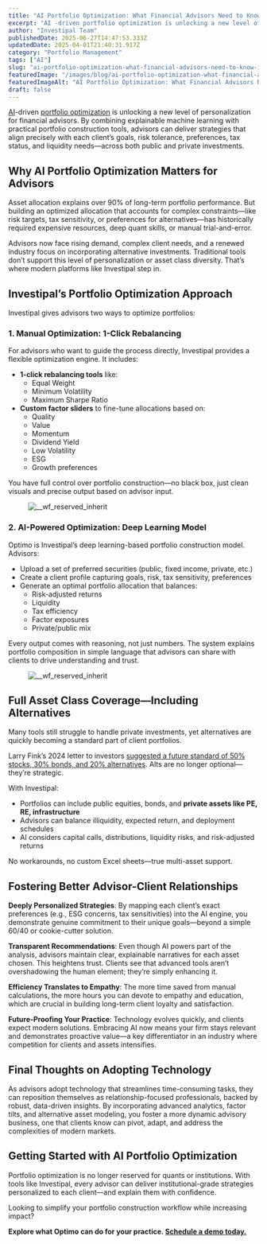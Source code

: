 ```yaml
---
title: "AI Portfolio Optimization: What Financial Advisors Need to Know in 2025"
excerpt: "AI -driven portfolio optimization is unlocking a new level of personalization for financial advisors."
author: "Investipal Team"
publishedDate: 2025-06-27T14:47:53.333Z
updatedDate: 2025-04-01T21:40:31.917Z
category: "Portfolio Management"
tags: ["AI"]
slug: "ai-portfolio-optimization-what-financial-advisors-need-to-know-in-2025"
featuredImage: "/images/blog/ai-portfolio-optimization-what-financial-advisors-need-to-know-in-2025__67ec5be870b7747b4d372025_Incorporating_20Client_20Parameters_20_24_.png"
featuredImageAlt: "AI Portfolio Optimization: What Financial Advisors Need to Know in 2025"
draft: false
---
```

<p id=""><a href="/blog/tag/ai">AI</a>-driven <a href="/features/asset-allocation">portfolio optimization</a> is unlocking a new level of personalization for financial advisors. By combining explainable machine learning with practical portfolio construction tools, advisors can deliver strategies that align precisely with each client’s goals, risk tolerance, preferences, tax status, and liquidity needs—across both public and private investments.</p><h2 id="">Why AI Portfolio Optimization Matters for Advisors</h2><p id="">Asset allocation explains over 90% of long-term portfolio performance. But building an optimized allocation that accounts for complex constraints—like risk targets, tax sensitivity, or preferences for alternatives—has historically required expensive resources, deep quant skills, or manual trial-and-error.</p><p id="">Advisors now face rising demand, complex client needs, and a renewed industry focus on incorporating alternative investments. Traditional tools don’t support this level of personalization or asset class diversity. That’s where modern platforms like Investipal step in.</p><h2 id="">Investipal’s Portfolio Optimization Approach</h2><p id="">Investipal gives advisors two ways to optimize portfolios:</p><h3 id="">1. Manual Optimization:&nbsp;1-Click Rebalancing</h3><p id="">For advisors who want to guide the process directly, Investipal provides a flexible optimization engine. It includes:</p><ul id=""><li id=""><strong id="">1-click rebalancing tools</strong> like:<ul id=""><li id="">Equal Weight</li><li id="">Minimum Volatility</li><li id="">Maximum Sharpe Ratio</li></ul></li><li id=""><strong id="">Custom factor sliders</strong> to fine-tune allocations based on:<ul id=""><li id="">Quality</li><li id="">Value</li><li id="">Momentum</li><li id="">Dividend Yield</li><li id="">Low Volatility</li><li id="">ESG</li><li id="">Growth preferences</li></ul></li></ul><p id="">You have full control over portfolio construction—no black box, just clean visuals and precise output based on advisor input.</p><figure class="w-richtext-figure-type-image w-richtext-align-fullwidth" style="max-width:2240px" data-rt-type="image" data-rt-align="fullwidth" data-rt-max-width="2240px"><div><img src="/images/blog/ai-portfolio-optimization-what-financial-advisors-need-to-know-in-2025__67ec5be870b7747b4d372025_Incorporating_20Client_20Parameters_20_24_.png" loading="lazy" alt="__wf_reserved_inherit"></div></figure><h3 id="">2. AI-Powered Optimization:&nbsp;Deep Learning Model</h3><p id="">Optimo is Investipal’s deep learning-based portfolio construction model. Advisors:</p><ul id=""><li id="">Upload a set of preferred securities (public, fixed income, private, etc.)</li><li id="">Create a client profile capturing goals, risk, tax sensitivity, preferences</li><li id="">Generate an optimal portfolio allocation that balances:<ul id=""><li id="">Risk-adjusted returns</li><li id="">Liquidity</li><li id="">Tax efficiency</li><li id="">Factor exposures</li><li id="">Private/public mix</li></ul></li></ul><p id="">Every output comes with reasoning, not just numbers. The system explains portfolio composition in simple language that advisors can share with clients to drive understanding and trust.</p><figure class="w-richtext-figure-type-image w-richtext-align-fullwidth" style="max-width:2240px" data-rt-type="image" data-rt-align="fullwidth" data-rt-max-width="2240px"><div><img src="/images/blog/ai-portfolio-optimization-what-financial-advisors-need-to-know-in-2025__67ec5bf5dfef123122494498_Incorporating_20Client_20Parameters_20_23_.png" loading="lazy" alt="__wf_reserved_inherit"></div></figure><h2 id="">Full Asset Class Coverage—Including Alternatives</h2><p id="">Many tools still struggle to handle private investments, yet alternatives are quickly becoming a standard part of client portfolios.</p><p id="">Larry Fink’s 2024 letter to investors <a rel="noopener noreferrer" target="_blank" href="https://www.planadviser.com/larry-fink-touts-importance-private-assets-annual-letter/" id="">suggested a future standard of 50% stocks, 30% bonds, and 20% alternatives</a>. Alts are no longer optional—they’re strategic.</p><p id="">With Investipal:</p><ul id=""><li id="">Portfolios can include public equities, bonds, and <strong id="">private assets like PE, RE, infrastructure</strong></li><li id="">Advisors can balance illiquidity, expected return, and deployment schedules</li><li id="">AI considers capital calls, distributions, liquidity risks, and risk-adjusted returns</li></ul><p id="">No workarounds, no custom Excel sheets—true multi-asset support.</p><h2 id="">Fostering Better Advisor-Client Relationships</h2><p id=""><strong id="">Deeply Personalized Strategies</strong>: By mapping each client’s exact preferences (e.g., ESG concerns, tax sensitivities) into the AI engine, you demonstrate genuine commitment to their unique goals—beyond a simple 60/40 or cookie-cutter solution.</p><p id=""><strong id="">Transparent Recommendations</strong>: Even though AI powers part of the analysis, advisors maintain clear, explainable narratives for each asset chosen. This heightens trust. Clients see that advanced tools aren’t overshadowing the human element; they’re simply enhancing it.</p><p id=""><strong id="">Efficiency Translates to Empathy</strong>: The more time saved from manual calculations, the more hours you can devote to empathy and education, which are crucial in building long-term client loyalty and satisfaction.</p><p id=""><strong id="">Future-Proofing Your Practice</strong>: Technology evolves quickly, and clients expect modern solutions. Embracing AI now means your firm stays relevant and demonstrates proactive value—a key differentiator in an industry where competition for clients and assets intensifies.</p><h2 id="">Final Thoughts on Adopting Technology</h2><p id="">As advisors adopt technology that streamlines time-consuming tasks, they can reposition themselves as relationship-focused professionals, backed by robust, data-driven insights. By incorporating advanced analytics, factor tilts, and alternative asset modeling, you foster a more dynamic advisory business, one that clients know can pivot, adapt, and address the complexities of modern markets.</p><h2 id="">Getting Started with AI Portfolio Optimization</h2><p id="">Portfolio optimization is no longer reserved for quants or institutions. With tools like Investipal, every advisor can deliver institutional-grade strategies personalized to each client—and explain them with confidence.</p><p id="">Looking to simplify your portfolio construction workflow while increasing impact?</p><p id=""><strong id="">Explore what Optimo can do for your practice. </strong><a href="/book-a-demo" id=""><strong id="">Schedule a demo today.</strong></a></p>
